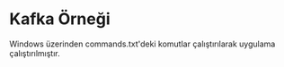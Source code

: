 # Kafka Örneği
Windows üzerinden commands.txt'deki komutlar çalıştırılarak
uygulama çalıştırılmıştır.